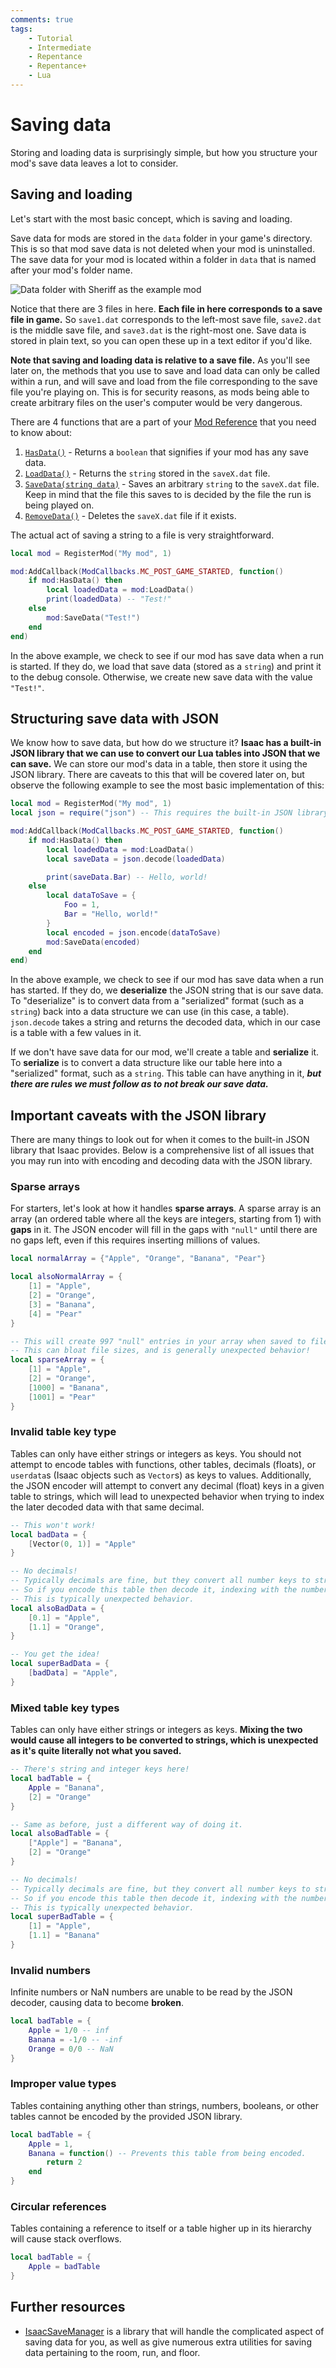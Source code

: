 ```yaml
---
comments: true
tags:
    - Tutorial
    - Intermediate
    - Repentance
    - Repentance+
    - Lua
---
```


# Saving data
Storing and loading data is surprisingly simple, but how you structure your mod's save data leaves a lot to consider.

## Saving and loading
Let's start with the most basic concept, which is saving and loading.

Save data for mods are stored in the `data` folder in your game's directory. This is so that mod save data is not deleted when your mod is uninstalled. The save data for your mod is located within a folder in `data` that is named after your mod's folder name.

![Data folder with Sheriff as the example mod](../assets/saving_data/data_folder.png)

Notice that there are 3 files in here. **Each file in here corresponds to a save file in game.** So `save1.dat` corresponds to the left-most save file, `save2.dat` is the middle save file, and `save3.dat` is the right-most one. Save data is stored in plain text, so you can open these up in a text editor if you'd like.

**Note that saving and loading data is relative to a save file.** As you'll see later on, the methods that you use to save and load data can only be called within a run, and will save and load from the file corresponding to the save file you're playing on. This is for security reasons, as mods being able to create arbitrary files on the user's computer would be very dangerous.

There are 4 functions that are a part of your [Mod Reference](https://wofsauge.github.io/IsaacDocs/rep/ModReference.html) that you need to know about:

1. [`HasData()`](https://wofsauge.github.io/IsaacDocs/rep/ModReference.html#hasdata) - Returns a `boolean` that signifies if your mod has any save data.
2. [`LoadData()`](https://wofsauge.github.io/IsaacDocs/rep/ModReference.html#loaddata) - Returns the `string` stored in the `saveX.dat` file.
3. [`SaveData(string data)`](https://wofsauge.github.io/IsaacDocs/rep/ModReference.html#savedata) - Saves an arbitrary `string` to the `saveX.dat` file. Keep in mind that the file this saves to is decided by the file the run is being played on.
4. [`RemoveData()`](https://wofsauge.github.io/IsaacDocs/rep/ModReference.html#removedata) - Deletes the `saveX.dat` file if it exists.

The actual act of saving a string to a file is very straightforward.

```lua
local mod = RegisterMod("My mod", 1)

mod:AddCallback(ModCallbacks.MC_POST_GAME_STARTED, function()
    if mod:HasData() then
        local loadedData = mod:LoadData()
        print(loadedData) -- "Test!"
    else
        mod:SaveData("Test!")
    end
end)
```

In the above example, we check to see if our mod has save data when a run is started. If they do, we load that save data (stored as a `string`) and print it to the debug console. Otherwise, we create new save data with the value `"Test!"`.

## Structuring save data with JSON
We know how to save data, but how do we structure it? **Isaac has a built-in JSON library that we can use to convert our Lua tables into JSON that we can save.** We can store our mod's data in a table, then store it using the JSON library. There are caveats to this that will be covered later on, but observe the following example to see the most basic implementation of this:

```lua
local mod = RegisterMod("My mod", 1)
local json = require("json") -- This requires the built-in JSON library.

mod:AddCallback(ModCallbacks.MC_POST_GAME_STARTED, function()
    if mod:HasData() then
        local loadedData = mod:LoadData()
        local saveData = json.decode(loadedData)

        print(saveData.Bar) -- Hello, world!
    else
        local dataToSave = {
            Foo = 1,
            Bar = "Hello, world!"
        }
        local encoded = json.encode(dataToSave)
        mod:SaveData(encoded)
    end
end)
```

In the above example, we check to see if our mod has save data when a run has started. If they do, we **deserialize** the JSON string that is our save data. To "deserialize" is to convert data from a "serialized" format (such as a `string`) back into a data structure we can use (in this case, a table). `json.decode` takes a string and returns the decoded data, which in our case is a table with a few values in it.

If we don't have save data for our mod, we'll create a table and **serialize** it. To **serialize** is to convert a data structure like our table here into a "serialized" format, such as a `string`. This table can have anything in it, ***but there are rules we must follow as to not break our save data.***

## Important caveats with the JSON library
There are many things to look out for when it comes to the built-in JSON library that Isaac provides. Below is a comprehensive list of all issues that you may run into with encoding and decoding data with the JSON library.

### Sparse arrays
For starters, let's look at how it handles **sparse arrays**. A sparse array is an array (an ordered table where all the keys are integers, starting from 1) with **gaps** in it. The JSON encoder will fill in the gaps with `"null"` until there are no gaps left, even if this requires inserting millions of values.
```lua
local normalArray = {"Apple", "Orange", "Banana", "Pear"}

local alsoNormalArray = {
    [1] = "Apple",
    [2] = "Orange",
    [3] = "Banana",
    [4] = "Pear"
}

-- This will create 997 "null" entries in your array when saved to file.
-- This can bloat file sizes, and is generally unexpected behavior!
local sparseArray = {
    [1] = "Apple",
    [2] = "Orange",
    [1000] = "Banana",
    [1001] = "Pear"
}
```

### Invalid table key type
Tables can only have either strings or integers as keys. You should not attempt to encode tables with functions, other tables, decimals (floats), or `userdata`s (Isaac objects such as `Vector`s) as keys to values. Additionally, the JSON encoder will attempt to convert any decimal (float) keys in a given table to strings, which will lead to unexpected behavior when trying to index the later decoded data with that same decimal.
```lua
-- This won't work!
local badData = {
    [Vector(0, 1)] = "Apple"
}

-- No decimals!
-- Typically decimals are fine, but they convert all number keys to strings in the table.
-- So if you encode this table then decode it, indexing with the number 0.1 will return nil, while indexing with the string "0.1" will return "Apple".
-- This is typically unexpected behavior.
local alsoBadData = {
    [0.1] = "Apple",
    [1.1] = "Orange",
}

-- You get the idea!
local superBadData = {
    [badData] = "Apple",
}
```

### Mixed table key types
Tables can only have either strings or integers as keys. **Mixing the two would cause all integers to be converted to strings, which is unexpected as it's quite literally not what you saved.**
```lua
-- There's string and integer keys here!
local badTable = {
    Apple = "Banana",
    [2] = "Orange"
}

-- Same as before, just a different way of doing it.
local alsoBadTable = {
    ["Apple"] = "Banana",
    [2] = "Orange"
}

-- No decimals!
-- Typically decimals are fine, but they convert all number keys to strings in the table.
-- So if you encode this table then decode it, indexing with the number 0.1 will return nil, while indexing with the string "0.1" will return "Apple".
-- This is typically unexpected behavior.
local superBadTable = {
    [1] = "Apple",
    [1.1] = "Banana"
}
```

### Invalid numbers
Infinite numbers or NaN numbers are unable to be read by the JSON decoder, causing data to become **broken**.
```lua
local badTable = {
    Apple = 1/0 -- inf
    Banana = -1/0 -- -inf
    Orange = 0/0 -- NaN
}
```

### Improper value types
Tables containing anything other than strings, numbers, booleans, or other tables cannot be encoded by the provided JSON library.
```lua
local badTable = {
    Apple = 1,
    Banana = function() -- Prevents this table from being encoded.
        return 2
    end
}
```

### Circular references
Tables containing a reference to itself or a table higher up in its hierarchy will cause stack overflows.
```lua
local badTable = {
    Apple = badTable
}
```

## Further resources
- [IsaacSaveManager](https://github.com/catinsurance/IsaacSaveManager) is a library that will handle the complicated aspect of saving data for you, as well as give numerous extra utilities for saving data pertaining to the room, run, and floor.